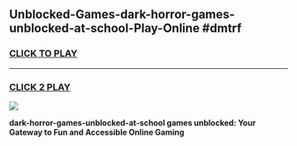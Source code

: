 
## Unblocked-Games-dark-horror-games-unblocked-at-school-Play-Online #dmtrf
<h3>
<a href="https://news.freeplayer.one?title=dark-horror-games-unblocked-at-school&ref=3">CLICK TO PLAY</a></h3>
<hr>

<h3>
<a href="https://news.freeplayer.one?title=dark-horror-games-unblocked-at-school&ref=3">CLICK 2 PLAY</a>
  
</h3>

<a href="https://news.freeplayer.one?title=dark-horror-games-unblocked-at-school&ref=3"><img src="https://clearcache.store/games.png"></a>


**dark-horror-games-unblocked-at-school games unblocked: Your Gateway to Fun and Accessible Online Gaming**
